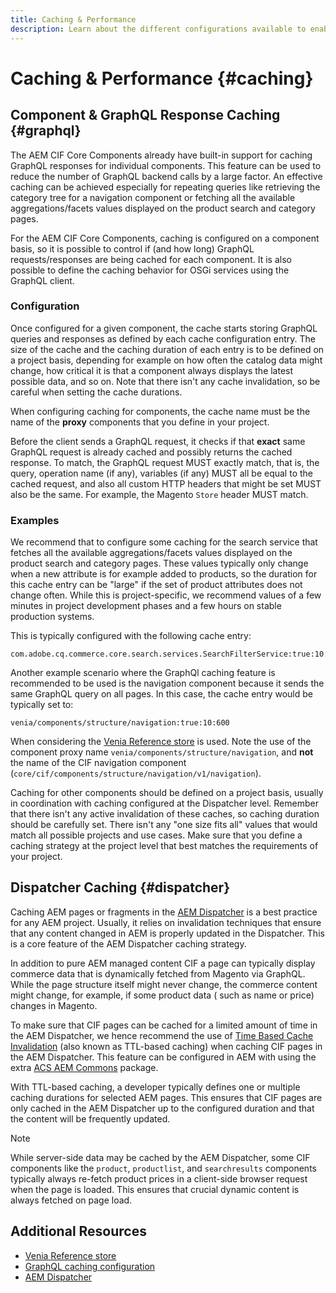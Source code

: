 ```yaml
---
title: Caching & Performance
description: Learn about the different configurations available to enable GraphQL and content caching to optimize the performance of your commerce implementation.
---
```

# Caching & Performance {#caching}

## Component & GraphQL Response Caching {#graphql}

The AEM CIF Core Components already have built-in support for caching GraphQL responses for individual components. This feature can be used to reduce the number of GraphQL backend calls by a large factor. An effective caching can be achieved especially for repeating queries like retrieving the category tree for a navigation component or fetching all the available aggregations/facets values displayed on the product search and category pages.

For the AEM CIF Core Components, caching is configured on a component basis, so it is possible to control if (and how long) GraphQL requests/responses are being cached for each component. It is also possible to define the caching behavior for OSGi services using the GraphQL client.

### Configuration

Once configured for a given component, the cache starts storing GraphQL queries and responses as defined by each cache configuration entry. The size of the cache and the caching duration of each entry is to be defined on a project basis, depending for example on how often the catalog data might change, how critical it is that a component always displays the latest possible data, and so on. Note that there isn't any cache invalidation, so be careful when setting the cache durations.

When configuring caching for components, the cache name must be the name of the **proxy** components that you define in your project.

Before the client sends a GraphQL request, it checks if that **exact** same GraphQL request is already cached and possibly returns the cached response. To match, the GraphQL request MUST exactly match, that is, the query, operation name (if any), variables (if any) MUST all be equal to the cached request, and also all custom HTTP headers that might be set MUST also be the same. For example, the Magento `Store` header MUST match.

### Examples

We recommend that to configure some caching for the search service that fetches all the available aggregations/facets values displayed on the product search and category pages. These values typically only change when a new attribute is for example added to products, so the duration for this cache entry can be "large" if the set of product attributes does not change often. While this is project-specific, we recommend values of a few minutes in project development phases and a few hours on stable production systems.

This is typically configured with the following cache entry:

```
com.adobe.cq.commerce.core.search.services.SearchFilterService:true:10:3600
```

Another example scenario where the GraphQl caching feature is recommended to be used is the navigation component because it sends the same GraphQL query on all pages. In this case, the cache entry would be typically set to:

```
venia/components/structure/navigation:true:10:600
```

When considering the [Venia Reference store](https://github.com/adobe/aem-cif-guides-venia) is used. Note the use of the component proxy name `venia/components/structure/navigation`, and **not** the name of the CIF navigation component (`core/cif/components/structure/navigation/v1/navigation`).

Caching for other components should be defined on a project basis, usually in coordination with caching configured at the Dispatcher level. Remember that there isn't any active invalidation of these caches, so caching duration should be carefully set. There isn't any "one size fits all" values that would match all possible projects and use cases. Make sure that you define a caching strategy at the project level that best matches the requirements of your project.

## Dispatcher Caching {#dispatcher}

Caching AEM pages or fragments in the [AEM Dispatcher](https://experienceleague.adobe.com/docs/experience-manager-dispatcher/using/dispatcher.html) is a best practice for any AEM project. Usually, it relies on invalidation techniques that ensure that any content changed in AEM is properly updated in the Dispatcher. This is a core feature of the AEM Dispatcher caching strategy.

In addition to pure AEM managed content CIF a page can typically display commerce data that is dynamically fetched from Magento via GraphQL. While the page structure itself might never change, the commerce content might change, for example, if some product data ( such as name or price) changes in Magento.

To make sure that CIF pages can be cached for a limited amount of time in the AEM Dispatcher, we hence recommend the use of [Time Based Cache Invalidation](https://experienceleague.adobe.com/docs/experience-manager-dispatcher/using/configuring/dispatcher-configuration.html?lang=en#configuring-time-based-cache-invalidation-enablettl) (also known as TTL-based caching) when caching CIF pages in the AEM Dispatcher. This feature can be configured in AEM with using the extra [ACS AEM Commons](https://adobe-consulting-services.github.io/acs-aem-commons/) package.

With TTL-based caching, a developer typically defines one or multiple caching durations for selected AEM pages. This ensures that CIF pages are only cached in the AEM Dispatcher up to the configured duration and that the content will be frequently updated.

>[!NOTE]
>
>While server-side data may be cached by the AEM Dispatcher, some CIF components like the `product`, `productlist`, and `searchresults` components typically always re-fetch product prices in a client-side browser request when the page is loaded. This ensures that crucial dynamic content is always fetched on page load.

## Additional Resources

- [Venia Reference store](https://github.com/adobe/aem-cif-guides-venia)
- [GraphQL caching configuration](https://github.com/adobe/commerce-cif-graphql-client#caching)
- [AEM Dispatcher](https://experienceleague.adobe.com/docs/experience-manager-dispatcher/using/dispatcher.html)
